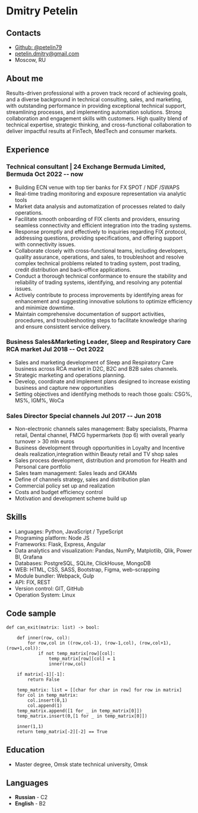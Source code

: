 # Dmitry Petelin

## Contacts

- [Github: @petelin79](https://github.com/petelin79)
- <petelin.dmitry@gmail.com>
- Moscow, RU

## About me

Results-driven professional with a proven track record of achieving goals, and a diverse background in technical consulting, sales, and marketing, with outstanding performance in providing exceptional technical support, streamlining processes, and implementing automation solutions. Strong collaboration and engagement skills with customers. High quality blend of technical expertise, strategic thinking, and cross-functional collaboration to deliver impactful results at FinTech, MedTech and consumer markets.

## Experience

### <span>Technical consultant | 24 Exchange Bermuda Limited, Bermuda</span> <span>Oct 2022 -- now</span>
-	Building ECN venue with top tier banks for FX SPOT / NDF /SWAPS
-	Real-time trading monitoring and exposure representation via analytic tools
-	Market data analysis and automatization of processes related to daily operations.
-	Facilitate smooth onboarding of FIX clients and providers, ensuring seamless connectivity and efficient integration into the trading systems.
-	Response promptly and effectively to inquiries regarding FIX protocol, addressing questions, providing specifications, and offering support with connectivity issues.
-	Collaborate closely with cross-functional teams, including developers, quality assurance, operations, and sales, to troubleshoot and resolve complex technical problems related to trading system, post trading, credit distribution and back-office applications.
-	Conduct a thorough technical conformance to ensure the stability and reliability of trading systems, identifying, and resolving any potential issues.
-	Actively contribute to process improvements by identifying areas for enhancement and suggesting innovative solutions to optimize efficiency and minimize downtime.
-	Maintain comprehensive documentation of support activities, procedures, and troubleshooting steps to facilitate knowledge sharing and ensure consistent service delivery.


### <span>Business Sales&Marketing Leader, Sleep and Respiratory Care RCA market</span> <span>Jul 2018 -- Oct 2022</span>

- Sales and marketing development of Sleep and Respiratory Care business across RCA market in D2C, B2C and B2B sales channels.
- Strategic marketing and operations planning.
- Develop, coordinate and implement plans designed to increase existing business and capture new opportunities
- Setting objectives and identifying methods to reach those goals: CSG%, MS%, IGM%, WoCa

### <span>Sales Director Special channels</span> <span>Jul 2017 -- Jun 2018</span>

- Non-electronic channels sales management: Baby specialists, Pharma retail, Dental channel, FMCG hypermarkets (top 6) with overall yearly turnover > 30 mln euros
- Business development through opportunities in Loyalty and Incentive deals realization,integration within Beauty retail and TV shop sales
- Sales process development, distribution and promotion for Health and Personal care portfolio
- Sales team management: Sales leads and GKAMs
- Define of channels strategy, sales and distribution plan
- Commercial policy set up and realization
- Costs and budget efficiency control
- Motivation and development scheme build up

## Skills

-	Languages: Python, JavaScript / TypeScript
-	Programing platform: Node JS
-	Frameworks: Flask, Express, Angular  
-	Data analytics and visualization: Pandas, NumPy, Matplotlib, Qlik, Power BI, Grafana
-	Databases: PostgreSQL, SQLite, ClickHouse, MongoDB
-	WEB: HTML, CSS, SASS, Bootstrap, Figma, web-scrapping
-	Module bundler: Webpack, Gulp
-	API: FIX, REST
-	Version control: GIT, GitHub
-	Operation System: Linux


## Code sample

```
def can_exit(matrix: list) -> bool:

    def inner(row, col):
        for row,col in ((row,col-1), (row-1,col), (row,col+1), (row+1,col)):
            if not temp_matrix[row][col]:
                temp_matrix[row][col] = 1
                inner(row,col)

    if matrix[-1][-1]:
        return False

    temp_matrix: list = [[char for char in row] for row in matrix]
    for col in temp_matrix:
        col.insert(0,1)
        col.append(1)
    temp_matrix.append([1 for _ in temp_matrix[0]])
    temp_matrix.insert(0,[1 for _ in temp_matrix[0]])

    inner(1,1)
    return temp_matrix[-2][-2] == True

```

## Education

- Master degree, Omsk state technical university, Omsk

## Languages

- **Russian** - С2
- **English** - B2